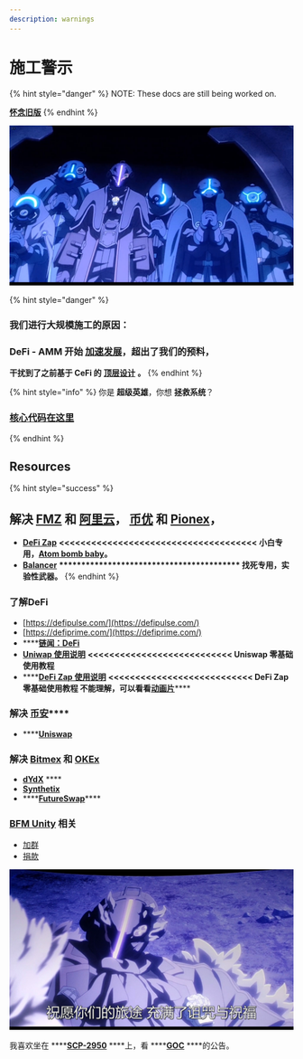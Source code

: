 ```yaml
---
description: warnings
---
```


# 施工警示

{% hint style="danger" %}
NOTE: These docs are still being worked on.        
  
   [**怀念旧版**](https://guhhhhaa.gitbook.io/bfm-unity-doc-v1/)
{% endhint %}

![](.gitbook/assets/9lddq5-60urxrz7it3cs1hc-u0.png)

{% hint style="danger" %}
### **我们进行大规模施工的原因：**

### **DeFi - AMM 开始** [**加速发展**](https://guhhhhaa.gitbook.io/bfm/guan-li-fa-zhan-lu-xian/amm-and-pooled-arbitrage)**，超出了我们的预料，**

**干扰到了之前基于 CeFi 的** [**顶层设计**](https://guhhhhaa.gitbook.io/bfm/guan-li-fa-zhan-lu-xian) **。**
{% endhint %}

{% hint style="info" %}
你是 **超级英雄**，你想 **拯救系统**？

### [核心代码在这里](https://guhhhhaa.gitbook.io/bfm/ruan-jian-bfm-on-python)
{% endhint %}

## Resources <a id="resources"></a>

{% hint style="success" %}
## 解决 [FMZ](https://www.fmz.com/sign-up/2698267) 和 [阿里云](https://us.alibabacloud.com/)， [币优](https://candy.biyou.tech/candy_bub/web/get_grid_diamond.html?invite_code=QReVWxY2&from=account) 和 [Pionex](https://www.pionex.com/zh-CN?r=VvZxKR3M)，

* [**DeFi Zap**](https://defizap.com/zaps)  **&lt;&lt;&lt;&lt;&lt;&lt;&lt;&lt;&lt;&lt;&lt;&lt;&lt;&lt;&lt;&lt;&lt;&lt;&lt;&lt;&lt;&lt;&lt;&lt;&lt;&lt;&lt;&lt;&lt;&lt;&lt;&lt;&lt;&lt;&lt;&lt;&lt;   小白专用，**[**Atom bomb baby**](https://music.163.com/song?id=567215077&userid=273670441)**。**
* [**Balancer**](https://pools.balancer.exchange/#/list)  **\*\*\*\*\*\*\*\*\*\*\*\*\*\*\*\*\*\*\*\*\*\*\*\*\*\*\*\*\*\*\*\*\*\*\*\*\*\*\*\*\*    找死专用，实验性武器。**
{% endhint %}

### 了解DeFi

* [https://defipulse.com/](https://defipulse.com/)
* [https://defiprime.com/](https://defiprime.com/)
* \*\*\*\*[**链闻：DeFi**](https://www.chainnews.com/tag_9336.htm)
* [**Uniwap   使用说明**](https://www.chainnews.com/articles/522868612900.htm)   **&lt;&lt;&lt;&lt;&lt;&lt;&lt;&lt;&lt;&lt;&lt;&lt;&lt;&lt;&lt;&lt;&lt;&lt;&lt;&lt;&lt;&lt;&lt;&lt;&lt;&lt;&lt;   Uniswap 零基础使用教程**
* \*\*\*\*[**DeFi Zap 使用说明**](https://www.fmz.com/bbs-topic/5371)  **&lt;&lt;&lt;&lt;&lt;&lt;&lt;&lt;&lt;&lt;&lt;&lt;&lt;&lt;&lt;&lt;&lt;&lt;&lt;&lt;&lt;&lt;&lt;&lt;&lt;&lt;&lt;   DeFi Zap 零基础使用教程  不能理解，可以看看**[**动画片**](https://www.agefans.tv/play/20200054?playid=2_1)\*\*\*\*

### **解决** [**币安**](https://www.binancezh.com/cn/register?ref=38334607)\*\*\*\*

* \*\*\*\*[**Uniswap**](https://uniswapdex.com/)

### 解决 [Bitmex](https://www.bitmex.com/) 和 [OKEx](https://www.okex.com/)

* [**dYdX**](https://dydx.exchange/) ****
* [**Synthetix**](https://synthetix.io/)
* \*\*\*\*[**FutureSwap**](https://exchange.futureswap.com/?src=0x6c5bfa4A535ab2B742520056C4A1912853C8f5B3)\*\*\*\*

### [BFM Unity](https://guhhhhaa.gitbook.io/bfm/) 相关

* [加群](https://guhhhhaa.gitbook.io/bfm/ru-he-jia-ru-wo-men-de-tao-lun-qun-zu)
* [捐款](https://guhhhhaa.gitbook.io/bfm/juan-zeng)

![](.gitbook/assets/9lddq5-53hnx10z9wt3cs1hc-u0.png)

我喜欢坐在 ****[**SCP-2950**](https://www.bilibili.com/video/BV1ts411g7Qw) ****上，看 ****[**GOC**](https://www.bilibili.com/video/BV1gW411J7eP) ****的公告。

